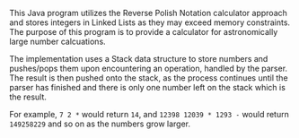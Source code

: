 This Java program utilizes the Reverse Polish Notation calculator approach and stores integers in Linked Lists as they may exceed memory constraints. The purpose of this program is to provide a calculator for astronomically large number calcuations.

The implementation uses a Stack data structure to store numbers and pushes/pops them upon encountering an operation, handled by the parser. The result is then pushed onto the stack, as the process continues until the parser has finished and there is only one number left on the stack which is the result.

For example,
`7 2 *` would return `14`, and
`12398 12039 * 1293 -` would return `149258229` and so on as the numbers grow larger.
